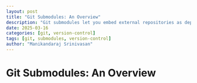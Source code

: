 ```yaml
---
layout: post
title: "Git Submodules: An Overview"
description: "Git submodules let you embed external repositories as dependencies within your project at specific commits, keeping their histories separate."
date: 2025-03-16
categories: [git, version-control]
tags: [git, submodules, version-control]
author: "Manikandaraj Srinivasan"
---
```


# Git Submodules: An Overview